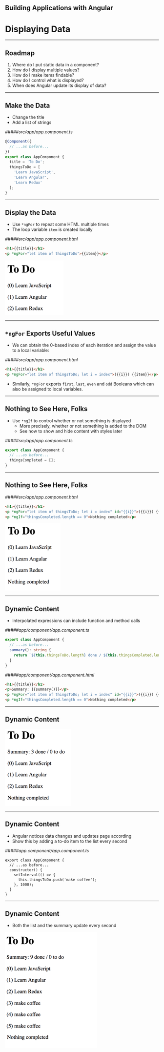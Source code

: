 <!-- .slide: data-background="../_includes/images/title-slide.jpg" -->
<!-- .slide: id="display" -->
## Building Applications with Angular

# Displaying Data

---
<!-- .slide: id="display-roadmap" -->

## Roadmap

1. Where do I put static data in a component?
1. How do I display multiple values?
1. How do I make items findable?
1. How do I control what is displayed?
1. When does Angular update its display of data?

---
<!-- .slide: id="display-make-the-data" -->
## Make the Data

- Change the title
- Add a list of strings

#####_src/app/app.component.ts_
```ts
@Component({
  // ...as before...
})
export class AppComponent {
  title = 'To Do';
  thingsToDo = [
    'Learn JavaScript',
    'Learn Angular',
    'Learn Redux'
  ];
}
```

---
<!-- .slide: id="display-display-the-data" -->
## Display the Data

- Use `*ngFor` to repeat some HTML multiple times
- The loop variable `item` is created locally

#####_src/app/app.component.html_
```html
<h1>{{title}}</h1>
<p *ngFor="let item of thingsToDo">{{item}}</p>
```

![ngFor Output](_includes/images/screenshot-ngfor.png)

---
<!-- .slide: id="display-ngfor-exports" -->
## `*ngFor` Exports Useful Values

- We can obtain the 0-based index of each iteration and assign the value to a local variable:

#####_src/app/app.component.html_
```html
<h1>{{title}}</h1>
<p *ngFor="let item of thingsToDo; let i = index">({{i}}) {{item}}</p>
```

- Similarly, `*ngFor` exports `first`, `last`, `even` and `odd` Booleans which can also be assigned to local variables.

---
<!-- .slide: id="display-ngif-1" -->
## Nothing to See Here, Folks

- Use `*ngIf` to control whether or not something is displayed
  - More precisely, whether or not something is added to the DOM
  - See how to show and hide content with styles later

#####_src/app/app.component.ts_
```ts
export class AppComponent {
  // ...as before...
  thingsCompleted = [];
}
```

---
<!-- .slide: id="display-ngif-2" -->
## Nothing to See Here, Folks

#####_src/app/app.component.html_
```html
<h1>{{title}}</h1>
<p *ngFor="let item of thingsToDo; let i = index" id="{{i}}">({{i}}) {{item}}</p>
<p *ngIf="thingsCompleted.length == 0">Nothing completed</p>
```

![ngIf Output](_includes/images/screenshot-ngif.png)

---
<!-- .slide: id="display-dynamic-content-1" -->
## Dynamic Content

- Interpolated expressions can include function and method calls

#####_app/component/app.component.ts_
```ts
export class AppComponent {
  // ...as before...
  summary(): string {
    return `${this.thingsToDo.length} done / ${this.thingsCompleted.length} to do`;
  }
}
```

#####_app/component/app.component.html_
```html
<h1>{{title}}</h1>
<p>Summary: {{summary()}}</p>
<p *ngFor="let item of thingsToDo; let i = index" id="{{i}}">({{i}}) {{item}}</p>
<p *ngIf="thingsCompleted.length == 0">Nothing completed</p>
```

---
<!-- .slide: id="display-dynamic-content-2" -->
## Dynamic Content

![Interpolating Method Call](_includes/images/screenshot-method.png)

---
<!-- .slide: id="display-dynamic-content-3" -->
## Dynamic Content

- Angular notices data changes and updates page according
- Show this by adding a to-do item to the list every second

#####_app.component/app.component.ts_
```
export class AppComponent {
  // ...as before...
  constructor() {
    setInterval(() => {
      this.thingsToDo.push('make coffee');
    }, 1000);
  }
}
```

---
<!-- .slide: id="display-dynamic-content-4" -->
## Dynamic Content

- Both the list and the summary update every second

![Dynamic Updating](_includes/images/screenshot-dynamic.png)
